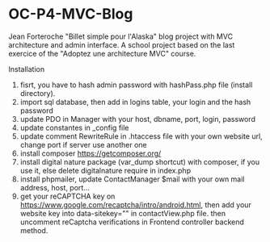 # OC-P4-MVC-Blog
Jean Forteroche "Billet simple pour l'Alaska" blog project with MVC architecture and admin interface.
A school project based on the last exercice of the "Adoptez une architecture MVC" course.

Installation
1. fisrt, you have to hash admin password with hashPass.php file (install directory).
2. import sql database, then add in logins table, your login and the hash password
3. update PDO in Manager with your host, dbname, port, login, password
4. update constantes in _config file
5. update comment RewriteRule in .htaccess file with your own website url, change port if server use another one
6. install composer https://getcomposer.org/
7. install digital nature package (var_dump shortcut) with composer, if you use it, else delete digitalnature require in index.php
9. install phpmailer, update ContactManager $mail with your own mail address, host, port... 
9. get your reCAPTCHA key on https://www.google.com/recaptcha/intro/android.html, then add your website key into data-sitekey="" in contactView.php file. 
then uncomment reCaptcha verifications in Frontend controller backend method.